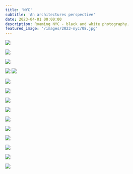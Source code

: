 ```yaml
---
title: 'NYC'
subtitle: 'An architectures perspective'
date: 2023-04-01 00:00:00
description: Roaming NYC - black and white photography.
featured_image: '/images/2023-nyc/08.jpg'
---
```


![](/images/2023-nyc/01.jpg)

![](/images/2023-nyc/02.jpg)  

![](/images/2023-nyc/03.jpg)  

<div class="gallery" data-columns="2">
	<img src="/images/2023-nyc/04.jpg">
	<img src="/images/2023-nyc/09.jpg">
</div>

![](/images/2023-nyc/05.jpg)

![](/images/2023-nyc/06.jpg)  

![](/images/2023-nyc/07.jpg)  

![](/images/2023-nyc/08.jpg) 

<!-- ![](/images/2023-nyc/09.jpg)  -->

![](/images/2023-nyc/10.jpg) 

![](/images/2023-nyc/11.jpg) 

![](/images/2023-nyc/12.jpg) 

![](/images/2023-nyc/13.jpg) 

![](/images/2023-nyc/15.jpg) 

![](/images/2023-nyc/14.jpg) 
